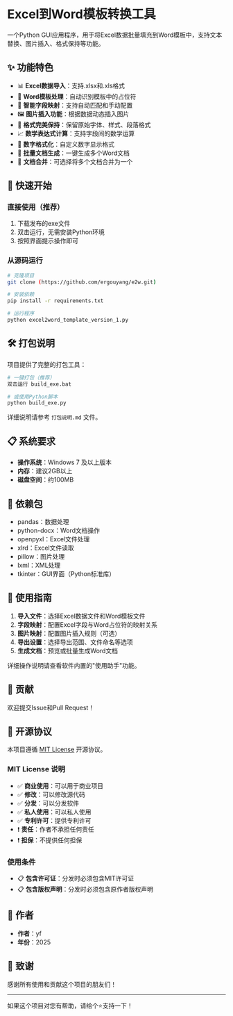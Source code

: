 # Excel到Word模板转换工具

一个Python GUI应用程序，用于将Excel数据批量填充到Word模板中，支持文本替换、图片插入、格式保持等功能。

## ✨ 功能特色

- 📊 **Excel数据导入**：支持.xlsx和.xls格式
- 📄 **Word模板处理**：自动识别模板中的占位符
- 🔄 **智能字段映射**：支持自动匹配和手动配置
- 🖼️ **图片插入功能**：根据数据动态插入图片
- 🎨 **格式完美保持**：保留原始字体、样式、段落格式
- 📈 **数学表达式计算**：支持字段间的数学运算
- 🔢 **数字格式化**：自定义数字显示格式
- 📝 **批量文档生成**：一键生成多个Word文档
- 🔗 **文档合并**：可选择将多个文档合并为一个

## 🚀 快速开始

### 直接使用（推荐）
1. 下载发布的exe文件
2. 双击运行，无需安装Python环境
3. 按照界面提示操作即可

### 从源码运行
```bash
# 克隆项目
git clone (https://github.com/ergouyang/e2w.git)

# 安装依赖
pip install -r requirements.txt

# 运行程序
python excel2word_template_version_1.py
```

## 🛠️ 打包说明

项目提供了完整的打包工具：

```bash
# 一键打包（推荐）
双击运行 build_exe.bat

# 或使用Python脚本
python build_exe.py
```

详细说明请参考 `打包说明.md` 文件。

## 📋 系统要求

- **操作系统**：Windows 7 及以上版本
- **内存**：建议2GB以上
- **磁盘空间**：约100MB

## 🔧 依赖包

- pandas：数据处理
- python-docx：Word文档操作
- openpyxl：Excel文件处理
- xlrd：Excel文件读取
- pillow：图片处理
- lxml：XML处理
- tkinter：GUI界面（Python标准库）

## 📖 使用指南

1. **导入文件**：选择Excel数据文件和Word模板文件
2. **字段映射**：配置Excel字段与Word占位符的映射关系
3. **图片映射**：配置图片插入规则（可选）
4. **导出设置**：选择导出范围、文件命名等选项
5. **生成文档**：预览或批量生成Word文档

详细操作说明请查看软件内置的"使用助手"功能。

## 🤝 贡献

欢迎提交Issue和Pull Request！

## 📄 开源协议

本项目遵循 [MIT License](LICENSE) 开源协议。

### MIT License 说明

- ✅ **商业使用**：可以用于商业项目
- ✅ **修改**：可以修改源代码
- ✅ **分发**：可以分发软件
- ✅ **私人使用**：可以私人使用
- ✅ **专利许可**：提供专利许可
- ❗ **责任**：作者不承担任何责任
- ❗ **担保**：不提供任何担保

### 使用条件

- 📋 **包含许可证**：分发时必须包含MIT许可证
- 📋 **包含版权声明**：分发时必须包含原作者版权声明

## 👤 作者

- **作者**：yf
- **年份**：2025

## 🌟 致谢

感谢所有使用和贡献这个项目的朋友们！

---

如果这个项目对您有帮助，请给个⭐️支持一下！ 
